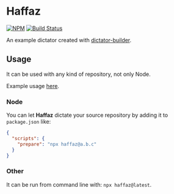 # Haffaz

[![NPM](https://img.shields.io/npm/v/haffaz.svg?style=flat-square)](https://www.npmjs.com/package/haffaz)
[![Build Status](https://travis-ci.org/tomasbjerre/dictator-haffaz.svg?branch=master)](https://travis-ci.org/tomasbjerre/dictator-haffaz)

An example dictator created with [dictator-builder](https://github.com/tomasbjerre/dictator-builder).

## Usage

It can be used with any kind of repository, not only Node.

Example usage [here](https://github.com/tomasbjerre/dictator-haffaz-example).

### Node

You can let **Haffaz** dictate your source repository by adding it to `package.json` like:

```json
{
  "scripts": {
    "prepare": "npx haffaz@a.b.c"
  }
}
```

### Other

It can be run from command line with: `npx haffaz@latest`.
